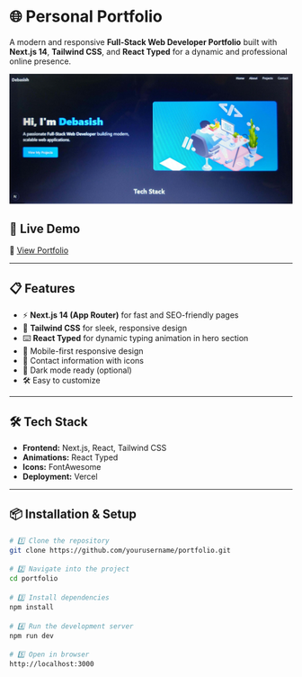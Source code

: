 # 🌐 Personal Portfolio

A modern and responsive **Full-Stack Web Developer Portfolio** built with **Next.js 14**, **Tailwind CSS**, and **React Typed** for a dynamic and professional online presence.

![Portfolio Screenshot](screenshot.jpg)

## 🚀 Live Demo
🔗 [View Portfolio](https://your-portfolio-link.com)

---

## 📋 Features

- ⚡ **Next.js 14 (App Router)** for fast and SEO-friendly pages
- 🎨 **Tailwind CSS** for sleek, responsive design
- ⌨️ **React Typed** for dynamic typing animation in hero section
- 📱 Mobile-first responsive design
- 📇 Contact information with icons
- 🌙 Dark mode ready (optional)
- 🛠 Easy to customize

---

## 🛠 Tech Stack

- **Frontend:** Next.js, React, Tailwind CSS
- **Animations:** React Typed
- **Icons:** FontAwesome
- **Deployment:** Vercel

---

## 📦 Installation & Setup

```bash
# 1️⃣ Clone the repository
git clone https://github.com/yourusername/portfolio.git

# 2️⃣ Navigate into the project
cd portfolio

# 3️⃣ Install dependencies
npm install

# 4️⃣ Run the development server
npm run dev

# 5️⃣ Open in browser
http://localhost:3000
